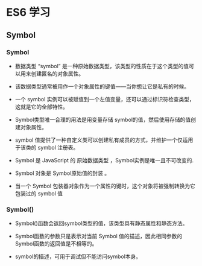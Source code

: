 # ES6 学习

## Symbol

### Symbol

* 数据类型 “symbol” 是一种原始数据类型，该类型的性质在于这个类型的值可以用来创建匿名的对象属性。  

* 该数据类型通常被用作一个对象属性的键值——当你想让它是私有的时候。  

* 一个 symbol 实例可以被赋值到一个左值变量，还可以通过标识符检查类型，这就是它的全部特性。  

* Symbol类型唯一合理的用法是用变量存储 symbol的值，然后使用存储的值创建对象属性。  
*  symbol 值提供了一种自定义类可以创建私有成员的方式，并维护一个仅适用于该类的 symbol 注册表。  

* Symbol 是 JavaScript 的 原始数据类型 ，Symbol实例是唯一且不可改变的.  

* Symbol 对象是 Symbol原始值的封装 。  

* 当一个 Symbol 包装器对象作为一个属性的键时，这个对象将被强制转换为它包装过的 symbol 值  

### Symbol()

* Symbol()函数会返回symbol类型的值，该类型具有静态属性和静态方法。  

* Symbol函数的参数只是表示对当前 Symbol 值的描述，因此相同参数的Symbol函数的返回值是不相等的。  

* symbol的描述，可用于调试但不能访问symbol本身。  
